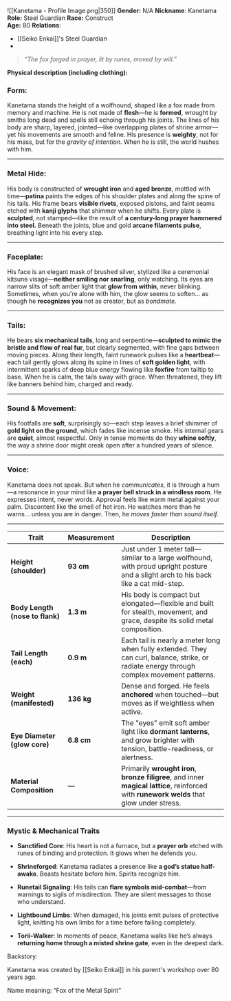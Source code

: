 ![[Kanetama - Profile Image.png|350]]
**Gender:** N/A
**Nickname**: Kanetama
**Role:** Steel Guardian
**Race:** Construct  
**Age:** 80
**Relations**: 
- [[Seiko Enkai]]'s Steel Guardian
- 
> _“The fox forged in prayer, lit by runes, moved by will.”_

**Physical description (including clothing):**  
### **Form:**

Kanetama stands the height of a wolfhound, shaped like a fox made from memory and machine. He is not made of **flesh**—he is **formed**, wrought by smiths long dead and spells still echoing through his joints. The lines of his body are sharp, layered, jointed—like overlapping plates of shrine armor—yet his movements are smooth and feline. His presence is **weighty**, not for his mass, but for the _gravity of intention_. When he is still, the world hushes with him.

---

### **Metal Hide:**

His body is constructed of **wrought iron** and **aged bronze**, mottled with time—**patina** paints the edges of his shoulder plates and along the spine of his tails. His frame bears **visible rivets**, exposed pistons, and faint seams etched with **kanji glyphs** that shimmer when he shifts. Every plate is **sculpted**, not stamped—like the result of **a century-long prayer hammered into steel.** Beneath the joints, blue and gold **arcane filaments pulse**, breathing light into his every step.

---

### **Faceplate:**

His face is an elegant mask of brushed silver, stylized like a ceremonial kitsune visage—**neither smiling nor snarling**, only watching. Its eyes are narrow slits of soft amber light that **glow from within**, never blinking. Sometimes, when you're alone with him, the glow seems to soften… as though he **recognizes you** not as creator, but as _bondmate._

---

### **Tails:**

He bears **six mechanical tails**, long and serpentine—**sculpted to mimic the bristle and flow of real fur**, but clearly segmented, with fine gaps between moving pieces. Along their length, faint runework pulses like a **heartbeat**—each tail gently glows along its spine in lines of **soft golden light**, with intermittent sparks of deep blue energy flowing like **foxfire** from tailtip to base. When he is calm, the tails sway with grace. When threatened, they lift like banners behind him, charged and ready.

---

### **Sound & Movement:**

His footfalls are **soft**, surprisingly so—each step leaves a brief shimmer of **gold light on the ground**, which fades like incense smoke. His internal gears are **quiet**, almost respectful. Only in tense moments do they **whine softly**, the way a shrine door might creak open after a hundred years of silence.

---

### **Voice:**

Kanetama does not speak. But when he _communicates_, it is through a hum—a resonance in your mind like **a prayer bell struck in a windless room**. He expresses intent, never words. Approval feels like warm metal against your palm. Discontent like the smell of hot iron. He watches more than he warns… unless you are in danger. Then, he _moves faster than sound itself._

---

|Trait|Measurement|Description|
|---|---|---|
|**Height (shoulder)**|**93 cm**|Just under 1 meter tall—similar to a large wolfhound, with proud upright posture and a slight arch to his back like a cat mid-step.|
|**Body Length (nose to flank)**|**1.3 m**|His body is compact but elongated—flexible and built for stealth, movement, and grace, despite its solid metal composition.|
|**Tail Length (each)**|**0.9 m**|Each tail is nearly a meter long when fully extended. They can curl, balance, strike, or radiate energy through complex movement patterns.|
|**Weight (manifested)**|**136 kg**|Dense and forged. He feels **anchored** when touched—but moves as if weightless when active.|
|**Eye Diameter (glow core)**|**6.8 cm**|The "eyes" emit soft amber light like **dormant lanterns**, and grow brighter with tension, battle-readiness, or alertness.|
|**Material Composition**|—|Primarily **wrought iron**, **bronze filigree**, and inner **magical lattice**, reinforced with **runework welds** that glow under stress.|

---

### **Mystic & Mechanical Traits**

- **Sanctified Core**: His heart is not a furnace, but a **prayer orb** etched with runes of binding and protection. It glows when he defends you.
    
- **Shrineforged**: Kanetama radiates a presence like **a god’s statue half-awake**. Beasts hesitate before him. Spirits recognize him.
    
- **Runetail Signaling**: His tails can **flare symbols mid-combat**—from warnings to sigils of misdirection. They are silent messages to those who understand.
    
- **Lightbound Limbs**: When damaged, his joints emit pulses of protective light, knitting his own limbs for a time before failing completely.
    
- **Torii-Walker**: In moments of peace, Kanetama walks like he’s always **returning home through a misted shrine gate**, even in the deepest dark.


Backstory: 

Kanetama was created by [[Seiko Enkai]] in his parent's workshop over 80 years ago.

Name meaning: “Fox of the Metal Spirit”